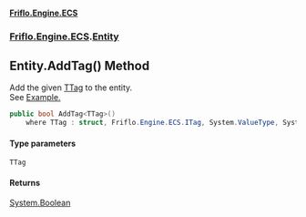 #### [Friflo.Engine.ECS](index.md 'index')
### [Friflo.Engine.ECS](Friflo.Engine.ECS.md 'Friflo.Engine.ECS').[Entity](Entity.md 'Friflo.Engine.ECS.Entity')

## Entity.AddTag<TTag>() Method

Add the given [TTag](Entity.AddTag_TTag_().md#Friflo.Engine.ECS.Entity.AddTag_TTag_().TTag 'Friflo.Engine.ECS.Entity.AddTag<TTag>().TTag') to the entity.<br/>
See <a href="https://friflo.gitbook.io/friflo.engine.ecs/examples/general#tag">Example.</a>

```csharp
public bool AddTag<TTag>()
    where TTag : struct, Friflo.Engine.ECS.ITag, System.ValueType, System.ValueType;
```
#### Type parameters

<a name='Friflo.Engine.ECS.Entity.AddTag_TTag_().TTag'></a>

`TTag`

#### Returns
[System.Boolean](https://docs.microsoft.com/en-us/dotnet/api/System.Boolean 'System.Boolean')